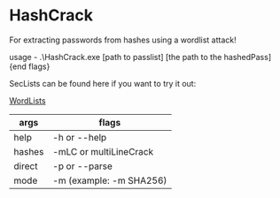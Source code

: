 # HashCrack
For extracting passwords from hashes using a wordlist attack!


usage - .\HashCrack.exe [path to passlist] [the path to the hashedPass] {end flags}


SecLists can be found here if you want to try it out:

[WordLists](https://github.com/danielmiessler/SecLists/tree/master/Passwords/Leaked-Databases)



|         args           |          flags           |
|------------------------|--------------------------|
|         help           |       -h or --help       |
|         hashes         |  -mLC or multiLineCrack  |
|         direct         |       -p or --parse      |
|          mode          |           -m  (example: -m SHA256)           |

